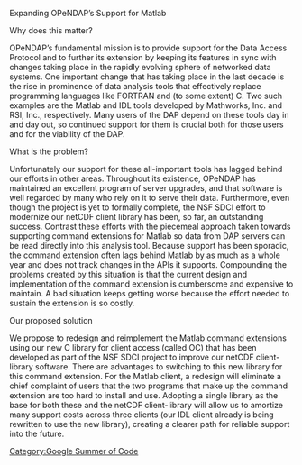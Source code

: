 Expanding OPeNDAP’s Support for Matlab

Why does this matter?

OPeNDAP’s fundamental mission is to provide support for the Data Access
Protocol and to further its extension by keeping its features in sync
with changes taking place in the rapidly evolving sphere of networked
data systems. One important change that has taking place in the last
decade is the rise in prominence of data analysis tools that effectively
replace programming languages like FORTRAN and (to some extent) C. Two
such examples are the Matlab and IDL tools developed by Mathworks, Inc.
and RSI, Inc., respectively. Many users of the DAP depend on these tools
day in and day out, so continued support for them is crucial both for
those users and for the viability of the DAP.

What is the problem?

Unfortunately our support for these all-important tools has lagged
behind our efforts in other areas. Throughout its existence, OPeNDAP has
maintained an excellent program of server upgrades, and that software is
well regarded by many who rely on it to serve their data. Furthermore,
even though the project is yet to formally complete, the NSF SDCI effort
to modernize our netCDF client library has been, so far, an outstanding
success. Contrast these efforts with the piecemeal approach taken
towards supporting command extensions for Matlab so data from DAP
servers can be read directly into this analysis tool. Because support
has been sporadic, the command extension often lags behind Matlab by as
much as a whole year and does not track changes in the APIs it supports.
Compounding the problems created by this situation is that the current
design and implementation of the command extension is cumbersome and
expensive to maintain. A bad situation keeps getting worse because the
effort needed to sustain the extension is so costly.

Our proposed solution

We propose to redesign and reimplement the Matlab command extensions
using our new C library for client access (called OC) that has been
developed as part of the NSF SDCI project to improve our netCDF
client-library software. There are advantages to switching to this new
library for this command extension. For the Matlab client, a redesign
will eliminate a chief complaint of users that the two programs that
make up the command extension are too hard to install and use. Adopting
a single library as the base for both these and the netCDF
client-library will allow us to amortize many support costs across three
clients (our IDL client already is being rewritten to use the new
library), creating a clearer path for reliable support into the future.

[Category:Google Summer of
Code](Category:Google_Summer_of_Code "wikilink")
